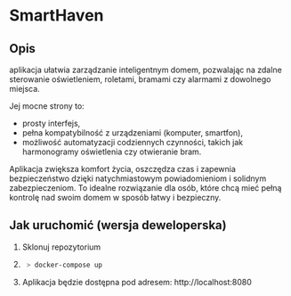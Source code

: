 # SmartHaven

## Opis
aplikacja ułatwia zarządzanie inteligentnym domem, pozwalając na zdalne sterowanie oświetleniem, roletami, bramami czy alarmami z dowolnego miejsca.

Jej mocne strony to:
- prosty interfejs, 
- pełna kompatybilność z urządzeniami (komputer, smartfon),
- możliwość automatyzacji codziennych czynności, takich jak harmonogramy oświetlenia czy otwieranie bram. 

Aplikacja zwiększa komfort życia, oszczędza czas i zapewnia bezpieczeństwo dzięki natychmiastowym powiadomieniom i solidnym zabezpieczeniom. To idealne rozwiązanie dla osób, które chcą mieć pełną kontrolę nad swoim domem w sposób łatwy i bezpieczny.

## Jak uruchomić (wersja deweloperska)
1. Sklonuj repozytorium
2. ```bash
    > docker-compose up
    ```
3. Aplikacja będzie dostępna pod adresem: http://localhost:8080